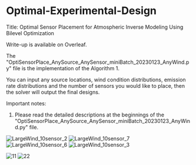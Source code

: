 # Optimal-Experimental-Design
Title: Optimal Sensor Placement for Atmospheric Inverse Modeling Using Bilevel Optimization

Write-up is available on Overleaf.

The "OptiSensorPlace_AnySource_AnySensor_miniBatch_20230123_AnyWind.py" file is the implementation of the Algorithm 1.

You can input any source locations, wind condition distributions, emission rate distributions and the number of sensors you would like to place, then the solver will output the final designs.

 
 Important notes:
  1. Please read the detailed descriptions at the beginnings of the "OptiSensorPlace_AnySource_AnySensor_miniBatch_20230123_AnyWind.py" file.


![LargeWind_10sensor_2](https://user-images.githubusercontent.com/64560217/214189043-139bb40a-5056-46cb-98cc-3c8f8d01430d.png)
![LargeWind_10sensor_7](https://user-images.githubusercontent.com/64560217/214189209-84892cbc-350d-49a5-a4e1-07f4c9ca38fe.png)
![LargeWind_10sensor_6](https://user-images.githubusercontent.com/64560217/214189393-ef26b19b-a469-4e5a-babd-6c0dd544cf59.png)
![LargeWind_10sensor_3](https://user-images.githubusercontent.com/64560217/214190076-7486f1d8-d566-4d62-ab92-55e85d52b1ec.png)


![11](https://github.com/user-attachments/assets/5c772981-50e0-4306-b69b-7ca2f20e145f)
![22](https://github.com/user-attachments/assets/8e4ce37a-9406-4fbc-ad02-01c06b4ea52f)
